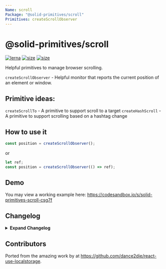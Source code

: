 ```yaml
---
Name: scroll
Package: "@solid-primitives/scroll"
Primitives: createScrollObserver
---
```


# @solid-primitives/scroll

[![lerna](https://img.shields.io/badge/maintained%20with-lerna-cc00ff.svg)](https://lerna.js.org/)
[![size](https://img.shields.io/bundlephobia/minzip/@solid-primitives/scroll)](https://bundlephobia.com/package/@solid-primitives/scroll)
[![size](https://img.shields.io/npm/v/@solid-primitives/scroll)](https://www.npmjs.com/package/@solid-primitives/scroll)

Helpful primitives to manage browser scrolling.

`createScrollObserver` - Helpful monitor that reports the current position of an element or window.

## Primitive ideas:

`createScrollTo` - A primitive to support scroll to a target
`createHashScroll` - A primitive to support scrolling based on a hashtag change

## How to use it

```ts
const position = createScrollObserver();
```

or

```ts
let ref;
const position = createScrollObserver(() => ref);
```

## Demo

You may view a working example here: https://codesandbox.io/s/solid-primitives-scroll-csg7f

## Changelog

<details>
<summary><b>Expand Changelog</b></summary>

0.0.100

Initial porting of the scroll primitive.

</details>

## Contributors

Ported from the amazing work by at https://github.com/dance2die/react-use-localstorage.
